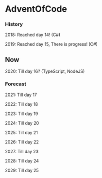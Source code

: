 # AdventOfCode

### History

2018: Reached day 14! (C#)

2019: Reached day 15, There is progress! (C#)



## Now

2020: Till day 16? (TypeScript, NodeJS)



### Forecast

2021: Till day 17

2022: Till day 18

2023: Till day 19

2024: Till day 20

2025: Till day 21

2026: Till day 22

2027: Till day 23

2028: Till day 24

2029: Till day 25
